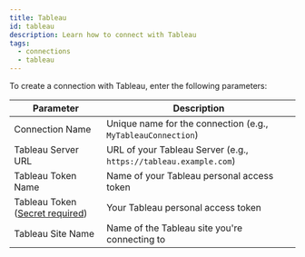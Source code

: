 ```yaml
---
title: Tableau
id: tableau
description: Learn how to connect with Tableau
tags:
  - connections
  - tableau
---
```


To create a connection with Tableau, enter the following parameters:

| Parameter                                                                 | Description                                                      |
| ------------------------------------------------------------------------- | ---------------------------------------------------------------- |
| Connection Name                                                           | Unique name for the connection (e.g., `MyTableauConnection`)     |
| Tableau Server URL                                                        | URL of your Tableau Server (e.g., `https://tableau.example.com`) |
| Tableau Token Name                                                        | Name of your Tableau personal access token                       |
| Tableau Token ([Secret required](docs/administration/secrets/secrets.md)) | Your Tableau personal access token                               |
| Tableau Site Name                                                         | Name of the Tableau site you're connecting to                    |
